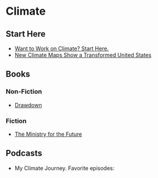 # Climate

## Start Here
- [Want to Work on Climate? Start Here.](https://susanfsu.medium.com/want-to-work-on-climate-start-here-14afbf3ccd74)
- [New Climate Maps Show a Transformed United States](https://projects.propublica.org/climate-migration/)

## Books

### Non-Fiction
- [Drawdown](https://drawdown.org/the-book)

### Fiction
- [The Ministry for the Future](https://www.amazon.com/Ministry-Future-Kim-Stanley-Robinson/dp/0316300136)

## Podcasts
- My Climate Journey. Favorite episodes:
